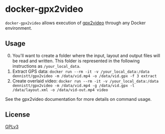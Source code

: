 # docker-gpx2video

`docker-gpx2video` allows execution of [gpx2video](https://github.com/progweb/gpx2video) through any Docker environment.

## Usage

0. You'll want to create a folder where the input, layout and output files will be read and written. This folder is represented in the following instructions as `/your_local_data`.
1. Extract GPS data: `docker run --rm -it -v /your_local_data:/data dennistt/gpx2video -m /data/vid.mp4 -o /data/vid.gpx -f 3 extract`
2. Create overlaid video: `docker run --rm -it -v /your_local_data:/data dennistt/gpx2video -m /data/vid.mp4 -g /data/vid.gpx -l /data/layout.xml -o /data/vid-out.mp4 video`

See the gpx2video documentation for more details on command usage.

## License

[GPLv3](https://choosealicense.com/licenses/gpl-3.0/)
